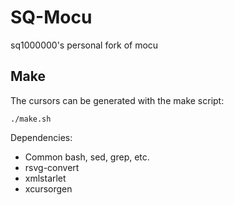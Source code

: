 SQ-Mocu
====

sq1000000's personal fork of mocu


Make
----

The cursors can be generated with the make script:

	./make.sh

Dependencies:

- Common bash, sed, grep, etc.
- rsvg-convert
- xmlstarlet
- xcursorgen
